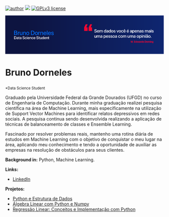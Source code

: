 [![author](https://img.shields.io/badge/author-BrunoDorneles-blue.svg)](https://www.linkedin.com/in/bruno-dorneles/) [![](https://img.shields.io/badge/python-3.7+-blue.svg)](https://www.python.org/downloads/release/python-365/) [![GPLv3 license](https://img.shields.io/badge/License-GPLv3-blue.svg)](http://perso.crans.org/besson/LICENSE.html)

<p align="center">
  <img src="banner.png" >
</p>

# Bruno Dorneles
<sub>*Data Science Student</sub>

Graduado pela Universidade Federal da Grande Dourados (UFGD) no curso de Engenharia de Computação. Durante minha graduação realizei pesquisa científica na área de Machine Learning, mais especificamente na utilização de Support Vector Machines para identificar relatos depressivos em redes sociais. A pesquisa continua sendo desenvolvida realizando a aplicação de técnicas de balanceamento de classes e Ensemble Learning.

Fascinado por resolver problemas reais, mantenho uma rotina diária de estudos em Machine Learning com o objetivo de conquistar o meu lugar na área, aplicando meu conhecimento e tendo a oportunidade de auxiliar as empresas na resolução de obstáculos para seus clientes. 

**Background in:** Python, Machine Learning.

**Links:**
* [LinkedIn](https://www.linkedin.com/in/bruno-dorneles/)

**Projetos:**
* [Python e Estrutura de Dados](https://github.com/BrunoDorneles/data_science/blob/master/Python%20e%20Estrutura%20de%20Dados.ipynb)
* [Álgebra Linear com Python e Numpy](https://github.com/BrunoDorneles/data_science/blob/master/%C3%81lgebra%20Linear%20com%20Python%20e%20Numpy.ipynb)  
* [Regressão Linear: Conceitos e Implementação com Python](https://github.com/BrunoDorneles/data_science/blob/master/Regress%C3%A3o%20Linear.ipynb)

